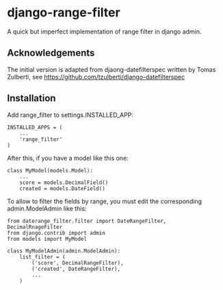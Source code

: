 django-range-filter 
=======================
A quick but imperfect implementation of range filter in django admin.


Acknowledgements
----------------
The initial version is adapted from djaong-datefilterspec written by Tomas Zulberti, see https://github.com/tzulberti/django-datefilterspec

Installation
------------

Add range_filter to settings.INSTALLED_APP:

    INSTALLED_APPS = (
        ...
        'range_filter'
    )

After this, if you have a model like this one:

    class MyModel(models.Model):
        ...
        score = models.DecimalField()
        created = models.DateField()
        

To allow to filter the fields by range, you must edit the corresponding admin.ModelAdmin like this:

    from daterange_filter.filter import DateRangeFilter, DecimalRnageFilter
    from django.contrib import admin
    from models import MyModel

    class MyModelAdmin(admin.ModelAdmin):
        list_filter = (
            ('score', DecimalRangeFilter),
            ('created', DateRangeFilter),
            ...
        )
